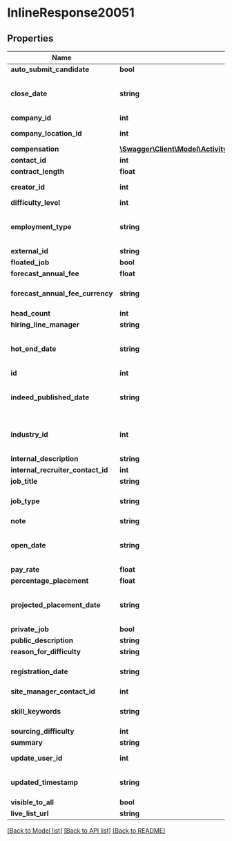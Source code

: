 # InlineResponse20051

## Properties
Name | Type | Description | Notes
------------ | ------------- | ------------- | -------------
**auto_submit_candidate** | **bool** |  | [optional] 
**close_date** | **string** | Close Date for the job. Must be in format \&quot;yyyy-MM-dd&#x27;T&#x27;HH:mm:ss.SSS&#x27;Z&#x27;\&quot; | [optional] 
**company_id** | **int** | company internal id | [optional] 
**company_location_id** | **int** | internal id of location in Vincere | [optional] 
**compensation** | [**\Swagger\Client\Model\ActivitycommentcommentIdpositionsCompensation**](ActivitycommentcommentIdpositionsCompensation.md) |  | [optional] 
**contact_id** | **int** | contact internal id | [optional] 
**contract_length** | **float** | Contract Length | [optional] 
**creator_id** | **int** | internal id of an user in Vincere | [optional] 
**difficulty_level** | **int** |  | [optional] 
**employment_type** | **string** | Employment Type. Please refer to reference section of employment type for possible values. | [optional] 
**external_id** | **string** | external Reference id | [optional] 
**floated_job** | **bool** | true if this is a floated job. | [optional] 
**forecast_annual_fee** | **float** |  | [optional] 
**forecast_annual_fee_currency** | **string** | Currency. Please refer to reference list for the currency values. | [optional] 
**head_count** | **int** | Head count | [optional] 
**hiring_line_manager** | **string** |  | [optional] 
**hot_end_date** | **string** | Hot End Date Time for the job. Must be in this format \&quot;yyyy-MM-dd&#x27;T&#x27;HH:mm:ss.SSS&#x27;Z&#x27;\&quot; | [optional] 
**id** | **int** | internal id | [optional] 
**indeed_published_date** | **string** | The last date the job is posted in Indeed. Must be in format \&quot;yyyy-MM-dd&#x27;T&#x27;HH:mm:ss.SSS&#x27;Z&#x27;\&quot; | [optional] 
**industry_id** | **int** | internal id of industry in Vincere. Please refer to reference section of industry. | [optional] 
**internal_description** | **string** | Internal Description | [optional] 
**internal_recruiter_contact_id** | **int** | contact internal id | [optional] 
**job_title** | **string** | Job Title | [optional] 
**job_type** | **string** | Job Type. Please refer to reference section of job types for possible values. | [optional] 
**note** | **string** | Note | [optional] 
**open_date** | **string** | Open Date for the job. Must be in format \&quot;yyyy-MM-dd&#x27;T&#x27;HH:mm:ss.SSS&#x27;Z&#x27;\&quot; | [optional] 
**pay_rate** | **float** | Pay Rate of job | [optional] 
**percentage_placement** | **float** |  | [optional] 
**projected_placement_date** | **string** | projected placement date for the job. Must be in format \&quot;yyyy-MM-dd&#x27;T&#x27;HH:mm:ss.SSS&#x27;Z&#x27;\&quot; | [optional] 
**private_job** | **bool** |  | [optional] 
**public_description** | **string** | Public Description | [optional] 
**reason_for_difficulty** | **string** |  | [optional] 
**registration_date** | **string** | Registration Date. Must be in format \&quot;yyyy-MM-dd&#x27;T&#x27;HH:mm:ss.SSS&#x27;Z&#x27;. | [optional] 
**site_manager_contact_id** | **int** | contact internal id | [optional] 
**skill_keywords** | **string** | Skill Summary, skills are deliminated by comma, i.e. \&quot;,\&quot; | [optional] 
**sourcing_difficulty** | **int** | from 1 to 10. | [optional] 
**summary** | **string** | Summary | [optional] 
**update_user_id** | **int** | internal id of an user in Vincere | [optional] 
**updated_timestamp** | **string** | last update date. Must be in format \&quot;yyyy-MM-dd&#x27;T&#x27;HH:mm:ss.SSS&#x27;Z&#x27;. | [optional] 
**visible_to_all** | **bool** |  | [optional] 
**live_list_url** | **string** | candidate live list url | [optional] 

[[Back to Model list]](../../README.md#documentation-for-models) [[Back to API list]](../../README.md#documentation-for-api-endpoints) [[Back to README]](../../README.md)

